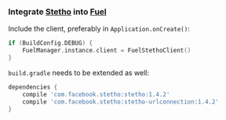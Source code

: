 ### Integrate [Stetho](http://facebook.github.io/stetho/) into [Fuel](https://github.com/kittinunf/Fuel)

Include the client, preferably in `Application.onCreate()`:

```kotlin
if (BuildConfig.DEBUG) {
	FuelManager.instance.client = FuelStethoClient()
}
```

`build.gradle` needs to be extended as well:

```gradle
dependencies {
	compile 'com.facebook.stetho:stetho:1.4.2'
	compile 'com.facebook.stetho:stetho-urlconnection:1.4.2'
}
```
